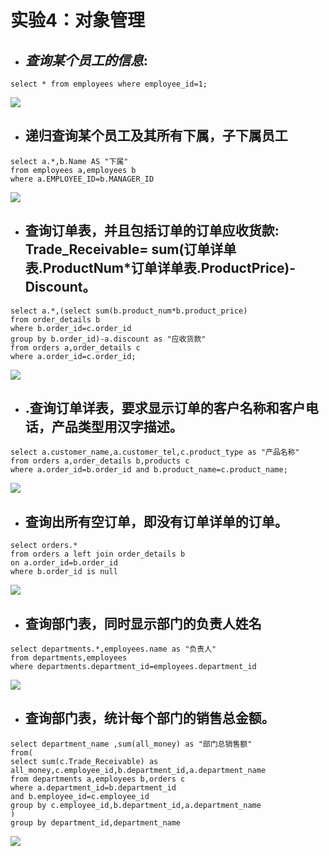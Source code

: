 # 实验4：对象管理
- ## *查询某个员工的信息*: 
```aidl
select * from employees where employee_id=1;
```  
![](employee.png)  
- ## **递归查询某个员工及其所有下属，子下属员工**  
```aidl
select a.*,b.Name AS "下属"
from employees a,employees b
where a.EMPLOYEE_ID=b.MANAGER_ID
```  
![](xiashu.png)  


- ## **查询订单表，并且包括订单的订单应收货款: Trade_Receivable= sum(订单详单表.ProductNum*订单详单表.ProductPrice)- Discount。**   

```aidl
select a.*,(select sum(b.product_num*b.product_price)
from order_details b
where b.order_id=c.order_id
group by b.order_id)-a.discount as "应收货款"
from orders a,order_details c
where a.order_id=c.order_id;
```
![](pay.png)  
- ## **.查询订单详表，要求显示订单的客户名称和客户电话，产品类型用汉字描述。**    
```aidl
select a.customer_name,a.customer_tel,c.product_type as "产品名称"
from orders a,order_details b,products c
where a.order_id=b.order_id and b.product_name=c.product_name;
```  
![](detail.png)

- ## **查询出所有空订单，即没有订单详单的订单。**  
```aidl
select orders.*
from orders a left join order_details b
on a.order_id=b.order_id
where b.order_id is null
```
![](not.png)  
- ## **查询部门表，同时显示部门的负责人姓名**  
```aidl
select departments.*,employees.name as "负责人"
from departments,employees
where departments.department_id=employees.department_id
```  
![](fuzeren.png)  

- ## **查询部门表，统计每个部门的销售总金额。**  
```aidl
select department_name ,sum(all_money) as "部门总销售额"
from(
select sum(c.Trade_Receivable) as all_money,c.employee_id,b.department_id,a.department_name
from departments a,employees b,orders c 
where a.department_id=b.department_id
and b.employee_id=c.employee_id
group by c.employee_id,b.department_id,a.department_name
)
group by department_id,department_name
```  
![](all_moneys.png)